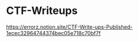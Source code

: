 # CTF-Writeups

https://errorz.notion.site/CTF-Write-ups-Published-1ecec32964744374bec05e718c70bf7f
